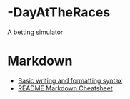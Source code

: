 # -DayAtTheRaces
A betting simulator

# Markdown
* [Basic writing and formatting syntax](https://help.github.com/articles/basic-writing-and-formatting-syntax/)
* [README Markdown Cheatsheet](https://github.com/adam-p/markdown-here/wiki/Markdown-Cheatsheet) 

